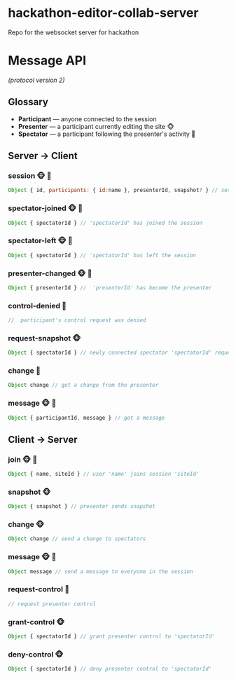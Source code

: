# hackathon-editor-collab-server
Repo for the websocket server for hackathon

# Message API
_(protocol version 2)_

## Glossary
* **Participant** &mdash; anyone connected to the session
* **Presenter** &mdash; a participant currently editing the site :monkey_face:
* **Spectator** &mdash; a participant following the presenter's activity :tropical_fish:

## Server → Client

### session :monkey_face: :tropical_fish:
```js 
Object { id, participants: { id:name }, presenterId, snapshot? } // session spectator data and (optionally) state snapshot
``` 

### spectator-joined :monkey_face: :tropical_fish:
```js 
Object { spectatorId } // 'spectatorId' has joined the session
```

### spectator-left :monkey_face: :tropical_fish:
```js 
Object { spectatorId } // 'spectatorId' has left the session
```

### presenter-changed :monkey_face: :tropical_fish:
```js 
Object { presenterId } //  'presenterId' has become the presenter
```

### control-denied :tropical_fish:
```js 
//  participant's control request was denied
```

### request-snapshot :monkey_face:
```js 
Object { spectatorId } // newly connected spectator 'spectatorId' requests state snapshot
``` 

### change :tropical_fish:
```js 
Object change // got a change from the presenter
```

### message :monkey_face: :tropical_fish:
```js 
Object { participantId, message } // got a message
```


## Client → Server

### join :monkey_face: :tropical_fish:
```js
Object { name, siteId } // user 'name' joins session 'siteId'
```

### snapshot :monkey_face:
```js
Object { snapshot } // presenter sends snapshot
```

### change :monkey_face:
```js 
Object change // send a change to spectators
```

### message :monkey_face: :tropical_fish:
```js 
Object message // send a message to everyone in the session
```

### request-control :tropical_fish:
```js 
// request presenter control
```

### grant-control :monkey_face:
```js 
Object { spectatorId } // grant presenter control to 'spectatorId'
```

### deny-control :monkey_face:
```js 
Object { spectatorId } // deny presenter control to 'spectatorId'
```
